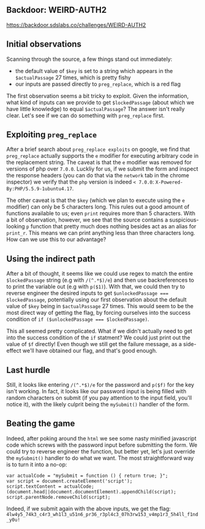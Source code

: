 Backdoor: WEIRD-AUTH2
--------------------------------

https://backdoor.sdslabs.co/challenges/WEIRD-AUTH2

Initial observations
--------------------------------
Scanning through the source, a few things stand out immediately:
- the default value of `$key` is set to a string which appears in the
  `$actualPassage` 27 times, which is pretty fishy
- our inputs are passed directly to `preg_replace`, which is a red flag

The first observation seems a bit tricky to exploit. Given the information, what kind of inputs can we provide to get `$lockedPassage` (about which we have little knowledge) to equal `$actualPassage`? The answer isn't really clear. Let's see if we can do something with `preg_replace` first.

Exploiting `preg_replace`
--------------------------------
After a brief search about `preg_replace exploits` on google, we find that `preg_replace` actually supports the `e` modifier for executing arbitrary code in the replacement string. The caveat is that the `e` modifier was removed for versions of php over `7.0.0`. Luckliy for us, if we submit the form and inspect the response headers (you can do that via the `network` tab in the chrome inspector) we verify that the `php` version is indeed `< 7.0.0`: `X-Powered-By:PHP/5.5.9-1ubuntu4.17`.

The other caveat is that the `$key` (which we plan to execute using the `e` modifier) can only be 5 characters long. This rules out a good amount of functions available to us; even `print` requires more than 5 characters. With a bit of observation, however, we see that the source contains a suspicious-looking `p` function that pretty much does nothing besides act as an alias for `print_r`. This means we can print anything less than three characters long. How can we use this to our advantage?

Using the indirect path
--------------------------------
After a bit of thought, it seems like we could use regex to match the entire `$lockedPassage` string (e.g with `/(^.*$)/e`) and then use backreferences to to print the variable out (e.g with `p($1)`). With that, we could then try to reverse engineer the desired inputs to get `$unlockedPassage === $lockedPassage`, potentially using our first observation about the default value of `$key` being in `$actualPassage` 27 times. This would seem to be the most direct way of getting the flag, by forcing ourselves into the success condition of `if ($unlockedPassage === $lockedPassage)`.

This all seemed pretty complicated. What if we didn't actually need to get into the success condition of the `if` statment? We could just print out the value of `$f` directly! Even though we still get the failure message, as a side-effect we'll have obtained our flag, and that's good enough.

Last hurdle
--------------------------------
Still, it looks like entering `/(^.*$)/e` for the password and `p($f)` for the key isn't working. In fact, it looks like our password input is being filled with random characters on submit (if you pay attention to the input field, you'll notice it), with the likely culprit being the `mySubmit()` handler of the form.

Beating the game
--------------------------------
Indeed, after poking around the `html` we see some nasty minified javascript code which screws with the password input before submitting the form. We could try to reverse engineer the function, but better yet, let's just override the `mySubmit()` handler to do what we want. The most straightforward way is to turn it into a no-op:

```
var actualCode = "mySubmit = function () { return true; }";
var script = document.createElement('script');
script.textContent = actualCode;
(document.head||document.documentElement).appendChild(script);
script.parentNode.removeChild(script);
```

Indeed, if we submit again with the above inputs, we get the flag:
`4lw4y5_74k3_c4r3_wh1l3_u51n6_pr36_r3pl4c3_07h3rw153_v4mp1r3_5h4ll_f1nd_y0u!`
